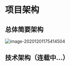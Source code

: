 # 项目架构

## 总体简要架构

![image-20201201175414504](https://digittalops.oss-cn-beijing.aliyuncs.com/docs/image-20201201175414504.png)

## 技术架构（连载中...）